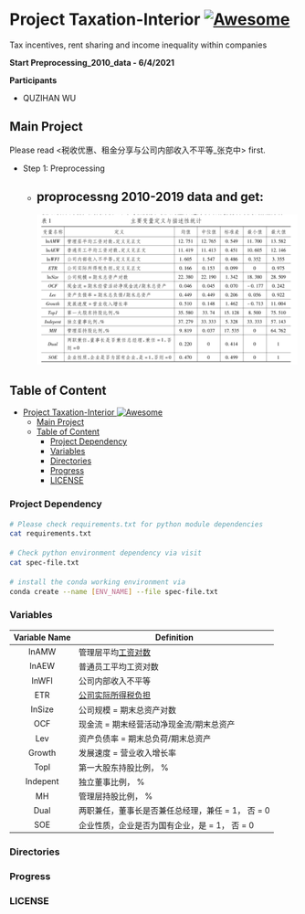 # Project Taxation-Interior [![Awesome](https://awesome.re/badge.svg)](https://awesome.re)

Tax incentives, rent sharing and income inequality within companies

<strong> Start Preprocessing_2010_data - 6/4/2021</strong>

**Participants**

- QUZIHAN WU

## Main Project

Please read <税收优惠、租金分享与公司内部收入不平等_张克中> first.

- Step 1: Preprocessing
   - proprocessng 2010-2019 data and get:
     - 
      <div align='center'>
      <img src="./img/preprocessing_results.pic.jpg" width="620">
      </div>

## Table of Content

- [Project Taxation-Interior ![Awesome](https://awesome.re)](#project-taxation-interior-)
  - [Main Project](#main-project)
  - [Table of Content](#table-of-content)
    - [Project Dependency](#project-dependency)
    - [Variables](#variables)
    - [Directories](#directories)
    - [Progress](#progress)
    - [LICENSE](#license)

### Project Dependency

```bash
# Please check requirements.txt for python module dependencies
cat requirements.txt

# Check python environment dependency via visit
cat spec-file.txt

# install the conda working environment via
conda create --name [ENV_NAME] --file spec-file.txt
```

### Variables

| Variable Name | Definition                                               |
| :-----------: | -------------------------------------------------------- |
|     InAMW     | 管理层平均[工资对数]('./img/工资对数解释.png')           |
|     InAEW     | 普通员工平均工资对数                                     |
|     InWFI     | 公司内部收入不平等                                       |
|      ETR      | [公司实际所得税负担]('./img/公司实际所得税负担解释.png') |
|    InSize     | 公司规模 = 期末总资产对数                                |
|      OCF      | 现金流 = 期末经营活动净现金流/期末总资产                 |
|      Lev      | 资产负债率 = 期末总负荷/期末总资产                       |
|    Growth     | 发展速度 = 营业收入增长率                                |
|     Topl      | 第一大股东持股比例， %                                   |
|   Indepent    | 独立董事比例， %                                         |
|      MH       | 管理层持股比例， %                                       |
|     Dual      | 两职兼任，董事长是否兼任总经理，兼任 = 1， 否 = 0        |
|      SOE      | 企业性质，企业是否为国有企业，是 = 1， 否 = 0            |

### Directories

### Progress

### LICENSE

